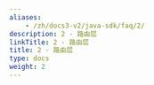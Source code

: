 ```yaml
---
aliases:
    - /zh/docs3-v2/java-sdk/faq/2/
description: 2 - 路由层
linkTitle: 2 - 路由层
title: 2 - 路由层
type: docs
weight: 2
---
```


